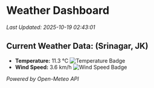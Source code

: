 
# Weather Dashboard

_Last Updated: 2025-10-19 02:43:01_

## Current Weather Data: (Srinagar, JK)
- **Temperature:** 11.3 °C ![Temperature Badge](https://img.shields.io/badge/Temperature-Low%20Temp-blue)
- **Wind Speed:** 3.6 km/h ![Wind Speed Badge](https://img.shields.io/badge/Wind%20Speed-Light%20Wind-blue)

*Powered by Open-Meteo API*

